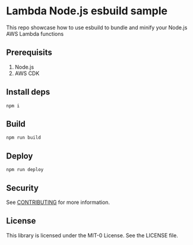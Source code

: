 # Lambda Node.js esbuild sample

This repo showcase how to use esbuild to bundle and minify your Node.js AWS Lambda functions

## Prerequisits

1. Node.js
2. AWS CDK

## Install deps

    npm i

## Build

    npm run build

## Deploy

    npm run deploy

## Security

See [CONTRIBUTING](CONTRIBUTING.md#security-issue-notifications) for more information.

## License

This library is licensed under the MIT-0 License. See the LICENSE file.
